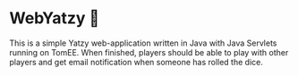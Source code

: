 # WebYatzy 🎲️
This is a simple Yatzy web-application written in Java with Java Servlets running on TomEE. When finished, players should be able to play with other players and get email notification when someone has rolled the dice.
